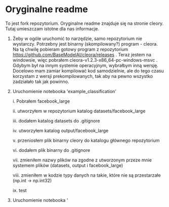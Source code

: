 # Oryginalne readme

To jest fork repozytorium. Oryginalne readme znajduje się na stronie cleory. Tutaj umieszczam istotne dla nas informacje.


1. Żeby w ogóle uruchomić to narzędzie, samo repozytorium nie wystarczy. Potrzebny jest binarny (skompilowany?) program - cleora. Na tą chwilę pobieram gotowy program z repozytorium https://github.com/BaseModelAI/cleora/releases . Teraz jestem na windowsie, więc pobrałem cleora-v1.2.3-x86_64-pc-windows-msvc . Gdybym był na innym systemie operacyjnym, wybrałbym inną wersję. Docelowo mam zamiar kompilować kod samodzielnie, ale do tego czasu korzystam z wersji prekompilowanych, tak aby na pewno wszystko zadziałało tak jak powinno.

2. Uruchomienie notebooka 'example_classification'

    i. Pobrałem facebook_large

    ii. utworzyłem w repozytorium katalog datasets/facebook_large

    iii. dodałem katalog datasets do .gitignore

    iv. utworzyłem katalog output/facebook_large

    v. przeniosłem plik binarny cleory do katalogu głównego repozytorium

    vi. dodałem plik binarny do .gitignore

    vii. zmieniłem nazwy plików na zgodne z utworzonym przeze mnie systemem plików (datasets, output i facebook_large)

    viii. zmieniłem w kodzie typy danych na takie, które nie są przestarzałe (np.int -> np.int32)
    
    ix. test
3. Uruchomienie notebooka '
